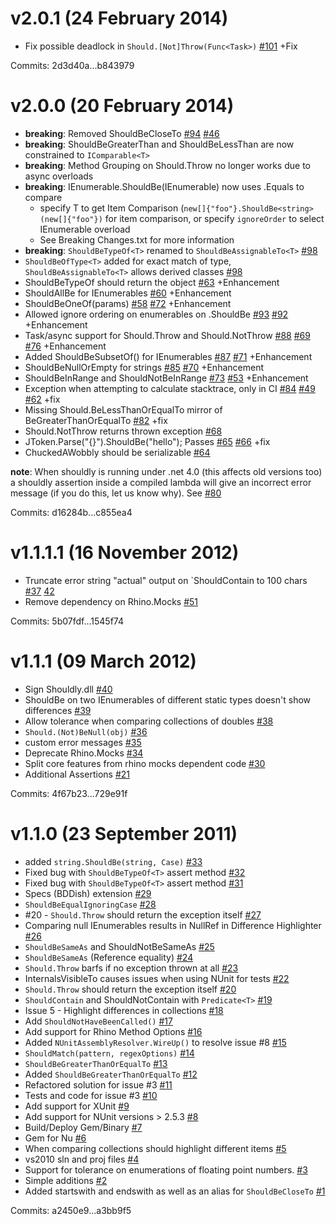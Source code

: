 # v2.0.1 (24 February 2014)
 - Fix possible deadlock in `Should.[Not]Throw(Func<Task>)` [#101](https://github.com/shouldly/shouldly/issues/101) +Fix

Commits: 2d3d40a...b843979


# v2.0.0 (20 February 2014)

 - **breaking**: Removed ShouldBeCloseTo [#94](https://github.com/shouldly/shouldly/pull/94) [#46](https://github.com/shouldly/shouldly/issues/46)
 - **breaking**: ShouldBeGreaterThan and ShouldBeLessThan are now constrained to `IComparable<T>`
 - **breaking**: Method Grouping on Should.Throw no longer works due to async overloads
 - **breaking**: IEnumerable.ShouldBe(IEnumerable) now uses .Equals to compare
     - specify T to get Item Comparison (`new[]{"foo"}.ShouldBe<string>(new[]{"foo"})` for item comparison, or specify `ignoreOrder` to select IEnumerable overload
     - See Breaking Changes.txt for more information
 - **breaking**: `ShouldBeTypeOf<T>` renamed to `ShouldBeAssignableTo<T>` [#98](https://github.com/shouldly/shouldly/issues/98)
 - `ShouldBeOfType<T>` added for exact match of type, `ShouldBeAssignableTo<T>` allows derived classes [#98](https://github.com/shouldly/shouldly/issues/98)
 - ShouldBeTypeOf should return the object [#63](https://github.com/shouldly/shouldly/pull/63) +Enhancement
 - ShouldAllBe for IEnumerables [#60](https://github.com/shouldly/shouldly/pull/60) +Enhancement
 - ShouldBeOneOf(params) [#58](https://github.com/shouldly/shouldly/issues/58) [#72](https://github.com/shouldly/shouldly/pull/72) +Enhancement
 - Allowed ignore ordering on enumerables on .ShouldBe [#93](https://github.com/shouldly/shouldly/pull/93) [#92](https://github.com/shouldly/shouldly/issues/92) +Enhancement
 - Task/async support for Should.Throw and Should.NotThrow [#88](https://github.com/shouldly/shouldly/pull/88) [#69](https://github.com/shouldly/shouldly/issues/69) [#76](https://github.com/shouldly/shouldly/pull/76) +Enhancement
 - Added ShouldBeSubsetOf() for IEnumerables [#87](https://github.com/shouldly/shouldly/pull/87) [#71](https://github.com/shouldly/shouldly/issues/71) +Enhancement
 - ShouldBeNullOrEmpty for strings [#85](https://github.com/shouldly/shouldly/pull/85) [#70](https://github.com/shouldly/shouldly/issues/70) +Enhancement
 - ShouldBeInRange and ShouldNotBeInRange [#73](https://github.com/shouldly/shouldly/pull/73) [#53](https://github.com/shouldly/shouldly/issues/53) +Enhancement
 - Exception when attempting to calculate stacktrace, only in CI [#84](https://github.com/shouldly/shouldly/pull/84) [#49](https://github.com/shouldly/shouldly/issues/49) [#62](https://github.com/shouldly/shouldly/issues/62) +fix
 - Missing Should.BeLessThanOrEqualTo mirror of BeGreaterThanOrEqualTo [#82](https://github.com/shouldly/shouldly/issues/82) +fix
 -  Should.NotThrow returns thrown exception [#68](https://github.com/shouldly/shouldly/pull/68)
 - JToken.Parse("{}").ShouldBe("hello"); Passes [#65](https://github.com/shouldly/shouldly/issues/65) [#66](https://github.com/shouldly/shouldly/pull/66) +fix
 - ChuckedAWobbly should be serializable [#64](https://github.com/shouldly/shouldly/pull/64)
 
 **note**: When shouldly is running under .net 4.0 (this affects old versions too) a shouldly assertion inside a compiled lambda will give an incorrect error message (if you do this, let us know why). See [#80](https://github.com/shouldly/shouldly/issues/80)
 
Commits: d16284b...c855ea4


 # v1.1.1.1 (16 November 2012)
 
 - Truncate error string "actual" output on `ShouldContain to 100 chars [#37](https://github.com/shouldly/shouldly/issues/37) [42](https://github.com/shouldly/shouldly/pull/42)
 - Remove dependency on Rhino.Mocks [#51](https://github.com/shouldly/shouldly/issues/51)
 
Commits: 5b07fdf...1545f74


 # v1.1.1 (09 March 2012)
 
 - Sign Shouldly.dll [#40](https://github.com/shouldly/shouldly/issues/40)
 - ShouldBe on two IEnumerables of different static types doesn't show differences [#39](https://github.com/shouldly/shouldly/issues/39)
 - Allow tolerance when comparing collections of doubles [#38](https://github.com/shouldly/shouldly/issues/38)
 - `Should.(Not)BeNull(obj)` [#36](https://github.com/shouldly/shouldly/issues/36)
 - custom error messages [#35](https://github.com/shouldly/shouldly/issues/35)
 - Deprecate Rhino.Mocks [#34](https://github.com/shouldly/shouldly/issues/34)
 - Split core features from rhino mocks dependent code [#30](https://github.com/shouldly/shouldly/issues/30)
 - Additional Assertions [#21](https://github.com/shouldly/shouldly/issues/21)
 
Commits: 4f67b23...729e91f

 
 # v1.1.0 (23 September 2011)
 
 - added `string.ShouldBe(string, Case)` [#33](https://github.com/shouldly/shouldly/pull/33)
 - Fixed bug with `ShouldBeTypeOf<T>` assert method [#32](https://github.com/shouldly/shouldly/pull/32)
 - Fixed bug with `ShouldBeTypeOf<T>` assert method [#31](https://github.com/shouldly/shouldly/pull/31)
 - Specs (BDDish) extension [#29](https://github.com/shouldly/shouldly/pull/29)
 - `ShouldBeEqualIgnoringCase` [#28](https://github.com/shouldly/shouldly/pull/28)
 - #20 - `Should.Throw` should return the exception itself [#27](https://github.com/shouldly/shouldly/pull/27)
 - Comparing null IEnumerables results in NullRef in Difference Highlighter [#26](https://github.com/shouldly/shouldly/issues/26)
 - `ShouldBeSameAs` and ShouldNotBeSameAs [#25](https://github.com/shouldly/shouldly/pull/25)
 - `ShouldBeSameAs` (Reference equality) [#24](https://github.com/shouldly/shouldly/issues/24)
 - `Should.Throw` barfs if no exception thrown at all [#23](https://github.com/shouldly/shouldly/issues/23)
 - InternalsVisibleTo causes issues when using NUnit for tests [#22](https://github.com/shouldly/shouldly/issues/22)
 - `Should.Throw` should return the exception itself [#20](https://github.com/shouldly/shouldly/issues/20)
 - `ShouldContain` and ShouldNotContain with `Predicate<T>` [#19](https://github.com/shouldly/shouldly/issues/19)
 - Issue 5 - Highlight differences in collections [#18](https://github.com/shouldly/shouldly/pull/18)
 - Add `ShouldNotHaveBeenCalled()` [#17](https://github.com/shouldly/shouldly/issues/17)
 - Add support for Rhino Method Options [#16](https://github.com/shouldly/shouldly/issues/16)
 - Added `NUnitAssemblyResolver.WireUp()` to resolve issue #8 [#15](https://github.com/shouldly/shouldly/pull/15)
 - `ShouldMatch(pattern, regexOptions)` [#14](https://github.com/shouldly/shouldly/issues/14)
 - `ShouldBeGreaterThanOrEqualTo` [#13](https://github.com/shouldly/shouldly/pull/13)
 - Added `ShouldBeGreaterThanOrEqualTo` [#12](https://github.com/shouldly/shouldly/pull/12)
 - Refactored solution for issue #3 [#11](https://github.com/shouldly/shouldly/pull/11)
 - Tests and code for issue #3 [#10](https://github.com/shouldly/shouldly/pull/10)
 - Add support for XUnit [#9](https://github.com/shouldly/shouldly/issues/9)
 - Add support for NUnit versions > 2.5.3 [#8](https://github.com/shouldly/shouldly/issues/8)
 - Build/Deploy Gem/Binary [#7](https://github.com/shouldly/shouldly/pull/7)
 - Gem for Nu [#6](https://github.com/shouldly/shouldly/issues/6)
 - When comparing collections should highlight different items [#5](https://github.com/shouldly/shouldly/issues/5)
 - vs2010 sln and proj files [#4](https://github.com/shouldly/shouldly/issues/4)
 - Support for tolerance on enumerations of floating point numbers. [#3](https://github.com/shouldly/shouldly/issues/3)
 - Simple additions [#2](https://github.com/shouldly/shouldly/pull/2)
 - Added startswith and endswith as well as an alias for `ShouldBeCloseTo` [#1](https://github.com/shouldly/shouldly/pull/1)

Commits: a2450e9...a3bb9f5
